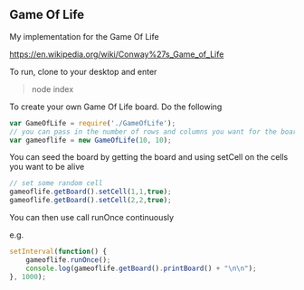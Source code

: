 ## Game Of Life

My implementation for the Game Of Life

https://en.wikipedia.org/wiki/Conway%27s_Game_of_Life

To run, clone to your desktop and enter

> node index

To create your own Game Of Life board. Do the following

```javascript
var GameOfLife = require('./GameOfLife');
// you can pass in the number of rows and columns you want for the board
var gameoflife = new GameOfLife(10, 10);
```

You can seed the board by getting the board and using setCell on the cells you want to be alive

```javascript
// set some random cell
gameoflife.getBoard().setCell(1,1,true);
gameoflife.getBoard().setCell(2,2,true);
```

You can then use call runOnce continuously

e.g.

```javascript
setInterval(function() {
    gameoflife.runOnce();
    console.log(gameoflife.getBoard().printBoard() + "\n\n");
}, 1000);
```